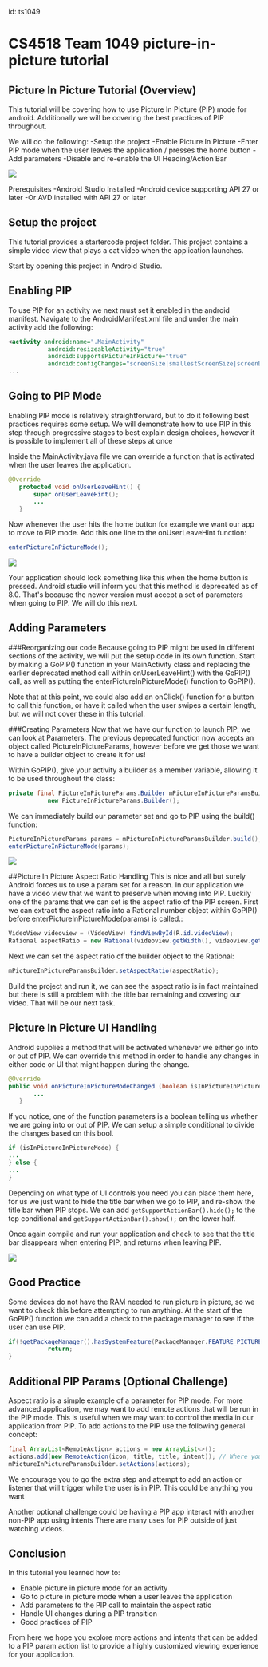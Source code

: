 ﻿id:     ts1049

# CS4518 Team 1049 picture-in-picture tutorial

## Picture In Picture Tutorial (Overview)


This tutorial will be covering how to use Picture In Picture (PIP) mode for android. Additionally we will be covering the best practices of PIP throughout.

We will do the following:
-Setup the project
-Enable Picture In Picture
-Enter PIP mode when the user leaves the application / presses the home button
-Add parameters
-Disable and re-enable the UI Heading/Action Bar


![](https://i.imgur.com/Hb3pdPe.png)

Prerequisites
-Android Studio Installed
-Android device supporting API 27 or later
-Or AVD installed with API 27 or later



## Setup the project
This tutorial provides a startercode project folder. This project contains a simple video view that plays a cat video when the application launches. 


Start by opening this project in Android Studio.

## Enabling PIP
To use PIP for an activity we next must set it enabled in the android manifest. Navigate to the AndroidManifest.xml file and under the main activity add the following:
``` xml
<activity android:name=".MainActivity"
           android:resizeableActivity="true"
           android:supportsPictureInPicture="true"
           android:configChanges="screenSize|smallestScreenSize|screenLayout|orientation">
...
```


## Going to PIP Mode


Enabling PIP mode is relatively straightforward, but to do it following best practices requires some setup. We will demonstrate how to use PIP in this step through progressive stages to best explain design choices, however it is possible to implement all of these steps at once  


Inside the MainActivity.java file we can override a function that is activated when the user leaves the application. 
``` java
@Override
   protected void onUserLeaveHint() {
       super.onUserLeaveHint();
       ...
   }
```
Now whenever the user hits the home button for example we want our app to move to PIP mode.
Add this one line to the onUserLeaveHint function:
``` java
enterPictureInPictureMode();
```


![](https://i.imgur.com/PEcp6Gb.png)

Your application should look something like this when the home button is pressed. 
Android studio will inform you that this method is deprecated as of 8.0. That's because the newer version must accept a set of parameters when going to PIP. We will do this next.


## Adding Parameters
###Reorganizing our code
Because going to PIP might be used in different sections of the activity, we will put the setup code in its own function. Start by making a GoPIP() function in your MainActivity class and replacing the earlier deprecated method call within onUserLeaveHint() with the GoPIP() call, as well as putting the enterPictureInPictureMode() function to GoPIP().

Note that at this point, we could also add an onClick() function for a button to call this function, or have it called when the user swipes a certain length, but we will not cover these in this tutorial.

###Creating Parameters
Now that we have our function to launch PIP, we can look at Parameters.
The previous deprecated function now accepts an object called PictureInPictureParams, however before we get those we want to have a builder object to create it for us!


Within GoPIP(), give your activity a builder as a member variable, allowing it to be used throughout the class:
``` java
private final PictureInPictureParams.Builder mPictureInPictureParamsBuilder =
           new PictureInPictureParams.Builder();
```

We can immediately build our parameter set and go to PIP  using the build() function:
``` java
PictureInPictureParams params = mPictureInPictureParamsBuilder.build();
enterPictureInPictureMode(params);
``` 


![](https://i.imgur.com/V23v40M.png)


##Picture In Picture Aspect Ratio Handling
This is nice and all but surely Android forces us to use a param set for a reason. In our application we have a video view that we want to preserve when moving into PIP. Luckily one of the params that we can set is the aspect ratio of the PIP screen. First we can extract the aspect ratio into a Rational number object within GoPIP() before enterPictureInPictureMode(params) is called.:
``` java
VideoView videoview = (VideoView) findViewById(R.id.videoView);
Rational aspectRatio = new Rational(videoview.getWidth(), videoview.getHeight());
```
Next we can set the aspect ratio of the builder object to the Rational:
``` java
mPictureInPictureParamsBuilder.setAspectRatio(aspectRatio);
```


Build the project and run it, we can see the aspect ratio is in fact maintained but there is still a problem with the title bar remaining and covering our video. That will be our next task.


## Picture In Picture UI Handling
Android supplies a method that will be activated whenever we either go into or out of PIP. We can override this method in order to handle any changes in either code or UI that might happen during the change.
``` java
@Override
public void onPictureInPictureModeChanged (boolean isInPictureInPictureMode, Configuration newConfig) {
       ...
   }
```
If you notice, one of the function parameters is a boolean telling us whether we are going into or out of PIP. We can setup a simple conditional to divide the changes based on this bool.
``` java
if (isInPictureInPictureMode) {
...
} else {
...
}
```
Depending on what type of UI controls you need you can place them here, for us we just want to hide the title bar when we go to PIP, and re-show the title bar when PIP stops. We can add ``` getSupportActionBar().hide(); ``` to the top conditional and ``` getSupportActionBar().show(); ``` on the lower half.


Once again compile and run your application and check to see that the title bar disappears when entering PIP, and returns when leaving PIP.



![](https://i.imgur.com/Hb3pdPe.png)
## Good Practice
Some devices do not have the RAM needed to run picture in picture, so we want to check this before attempting to run anything. At the start of the GoPIP() function we can add a check to the package manager to see if the user can use PIP.
``` java
if(!getPackageManager().hasSystemFeature(PackageManager.FEATURE_PICTURE_IN_PICTURE)) {
           return;
}
```


## Additional PIP Params (Optional Challenge)
Aspect ratio is a simple example of a parameter for PIP mode. For more advanced application, we may want to add remote actions that will be run in the PIP mode. This is useful when we may want to control the media in our application from PIP. To add actions to the PIP use the following general concept:
``` java
final ArrayList<RemoteAction> actions = new ArrayList<>();
actions.add(new RemoteAction(icon, title, title, intent)); // Where you can customize your icon titles and intent to whatever you may need
mPictureInPictureParamsBuilder.setActions(actions);
```


We encourage you to go the extra step and attempt to add an action or listener that will trigger while the user is in PIP. This could be anything you want

Another optional challenge could be having a PIP app interact with another non-PIP app using intents There are many uses for PIP outside of just watching videos.

## Conclusion
In this tutorial you learned how to:
* Enable picture in picture mode for an activity
* Go to picture in picture mode when a user leaves the application
* Add parameters to the PIP call to maintain the aspect ratio
* Handle UI changes during a PIP transition
* Good practices of PIP


From here we hope you explore more actions and intents that can be added to a PIP param action list to provide a highly customized viewing experience for your application.